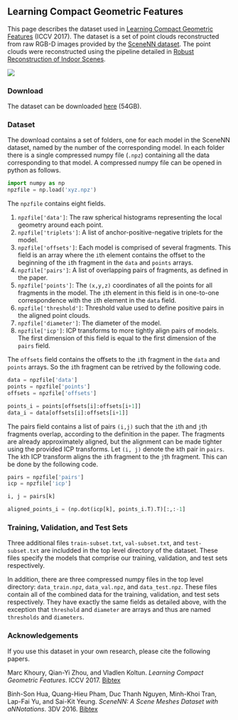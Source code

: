 ## Learning Compact Geometric Features

This page describes the dataset used in [Learning Compact Geometric Features](https://arxiv.org/abs/1709.05056) (ICCV 2017). The dataset is a set of point clouds reconstructed from raw RGB-D images provided by the [SceneNN dataset](http://people.sutd.edu.sg/~saikit/projects/sceneNN/). The point clouds were reconstructed using the pipeline detailed in [Robust Reconstruction of Indoor Scenes](http://redwood-data.org/indoor/). 

![](./images/scenenn.png)

### Download

The dataset can be downloaded [here](https://drive.google.com/drive/folders/1YOYg5TAeC7Gtrmj488Q6baFKGw3xkwML) (54GB). 

### Dataset

The download contains a set of folders, one for each model in the SceneNN dataset, named by the number of the corresponding model. In each folder there is a single compressed numpy file (`.npz`) containing all the data corresponding to that model. A compressed numpy file can be opened in python as follows.

```python
import numpy as np
npzfile = np.load('xyz.npz')
```

The `npzfile` contains eight fields.
1. `npzfile['data']`: The raw spherical histograms representing the local geometry around each point.
2. `npzfile['triplets']`: A list of anchor-positive-negative triplets for the model.
3. `npzfile['offsets']`: Each model is comprised of several fragments. This field is an array where the `i`th element contains the offset to the beginning of the `i`th fragment in the `data` and `points` arrays.
4. `npzfile['pairs']`: A list of overlapping pairs of fragments, as defined in the paper.
5. `npzfile['points']`: The `(x,y,z)` coordinates of all the points for all fragments in the model. The `i`th element in this field is in one-to-one correspondence with the `i`th element in the `data` field.
6. `npzfile['threshold']`: Threshold value used to define positive pairs in the aligned point clouds.
7. `npzfile['diameter']`: The diameter of the model.
8. `npzfile['icp']`: ICP transforms to more tightly align pairs of models. The first dimension of this field is equal to the first dimension of the `pairs` field. 

The `offsets` field contains the offsets to the `i`th fragment in the `data` and `points` arrays. So the `i`th fragment can be retrived by the following code.

```python
data = npzfile['data']
points = npzfile['points']
offsets = npzfile['offsets']

points_i = points[offsets[i]:offsets[i+1]]
data_i = data[offsets[i]:offsets[i+1]]
```

The pairs field contains a list of pairs `(i,j)` such that the `i`th and `j`th fragments overlap, according to the definition in the paper. The fragments are already approximately aligned, but the alignment can be made tighter using the provided ICP transforms. Let `(i, j)` denote the `k`th pair in `pairs`. The `k`th ICP transform aligns the `i`th fragment to the `j`th fragment. This can be done by the following code.

```python
pairs = npzfile['pairs']
icp = npzfile['icp']

i, j = pairs[k]

aligned_points_i = (np.dot(icp[k], points_i.T).T)[:,:-1]
```

### Training, Validation, and Test Sets

Three additional files `train-subset.txt`, `val-subset.txt`, and `test-subset.txt` are includded in the top level directory of the dataset. These files specify the models that comprise our training, validation, and test sets respectively. 

In addition, there are three compressed numpy files in the top level directory: `data_train.npz`, `data_val.npz`, and `data_test.npz`. These files contain all of the combined data for the training, validation, and test sets respectively. They have exactly the same fields as detailed above, with the exception that `threshold` and `diameter` are arrays and thus are named `thresholds` and `diameters`.

### Acknowledgements

If you use this dataset in your own research, please cite the following papers.
 
Marc Khoury, Qian-Yi Zhou, and Vladlen Koltun. *Learning Compact Geometric Features*. ICCV 2017. [Bibtex](https://marckhoury.github.io/CGF/bibtex)

Binh-Son Hua, Quang-Hieu Pham, Duc Thanh Nguyen, Minh-Khoi Tran, Lap-Fai Yu, and Sai-Kit Yeung. *SceneNN: A Scene Meshes Dataset with aNNotations*. 3DV 2016. [Bibtex](https://marckhoury.github.io/CGF/bibtex)

